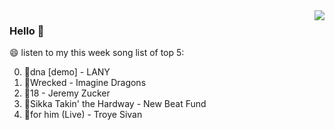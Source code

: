 <img align="right"  src="https://github-readme-stats.vercel.app/api/top-langs/?username=kvnZero" />

### Hello 👋

😄 listen to my this week song list of top 5:

0. 🌈dna [demo] - LANY
1. 🌈Wrecked - Imagine Dragons
2. 🌈18 - Jeremy Zucker
3. 🌈Sikka Takin' the Hardway - New Beat Fund
4. 🌈for him (Live) - Troye Sivan

